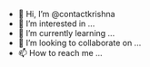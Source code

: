 - 👋 Hi, I’m @contactkrishna
- 👀 I’m interested in ...
- 🌱 I’m currently learning ...
- 💞️ I’m looking to collaborate on ...
- 📫 How to reach me ...

<!---
contactkrishna/contactkrishna is a ✨ special ✨ repository because its `README.md` (this file) appears on your GitHub profile.
You can click the Preview link to take a look at your changes.
--->
